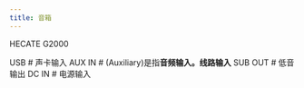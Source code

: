 ```yaml
---
title: 音箱
---
```


HECATE G2000

USB # 声卡输入
AUX IN # (Auxiliary)是指**音频输入。线路输入**
SUB OUT # 低音输出
DC IN # 电源输入
